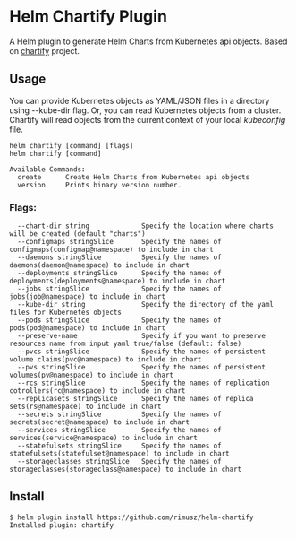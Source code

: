 # Helm Chartify Plugin

A Helm plugin to generate Helm Charts from Kubernetes api objects.
Based on [chartify](https://github.com/appscode/chartify) project.

## Usage

You can provide Kubernetes objects as YAML/JSON files in a directory using --kube-dir flag. Or, you can read Kubernetes objects from a cluster. Chartify will read objects from the current context of your local _kubeconfig_ file.

```
helm chartify [command] [flags]
helm chartify [command]

Available Commands:
  create      Create Helm Charts from Kubernetes api objects
  version     Prints binary version number.
```

### Flags:

```
  --chart-dir string             Specify the location where charts will be created (default "charts")
  --configmaps stringSlice       Specify the names of configmaps(configmap@namespace) to include in chart
  --daemons stringSlice          Specify the names of daemons(daemon@namespace) to include in chart
  --deployments stringSlice      Specify the names of deployments(deployments@namespace) to include in chart
  --jobs stringSlice             Specify the names of jobs(job@namespace) to include in chart
  --kube-dir string              Specify the directory of the yaml files for Kubernetes objects
  --pods stringSlice             Specify the names of pods(pod@namespace) to include in chart
  --preserve-name                Specify if you want to preserve resources name from input yaml true/false (default: false)
  --pvcs stringSlice             Specify the names of persistent volume claims(pvc@namespace) to include in chart
  --pvs stringSlice              Specify the names of persistent volumes(pv@namespace) to include in chart
  --rcs stringSlice              Specify the names of replication cotrollers(rc@namespace) to include in chart
  --replicasets stringSlice      Specify the names of replica sets(rs@namespace) to include in chart
  --secrets stringSlice          Specify the names of secrets(secret@namespace) to include in chart
  --services stringSlice         Specify the names of services(service@namespace) to include in chart
  --statefulsets stringSlice     Specify the names of statefulsets(statefulset@namespace) to include in chart
  --storageclasses stringSlice   Specify the names of storageclasses(storageclass@namespace) to include in chart
```

## Install

```
$ helm plugin install https://github.com/rimusz/helm-chartify
Installed plugin: chartify
```
